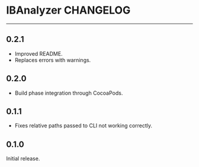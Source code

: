 # IBAnalyzer CHANGELOG

---

## 0.2.1

- Improved README.
- Replaces errors with warnings.

## 0.2.0

- Build phase integration through CocoaPods.

## 0.1.1

- Fixes relative paths passed to CLI not working correctly.

## 0.1.0

Initial release.
